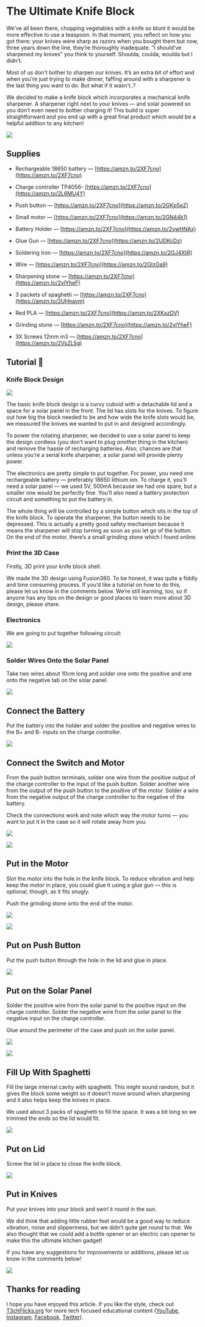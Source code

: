 # The Ultimate Knife Block

We’ve all been there, chopping vegetables with a knife so blunt it would be more effective to use a teaspoon. In that moment, you reflect on how you got there: your knives were sharp as razors when you bought them but now, three years down the line, they’re thoroughly inadequate. “I should’ve sharpened my knives” you think to yourself. Shoulda, coulda, woulda but I didn’t.

Most of us don’t bother to sharpen our knives. It’s an extra bit of effort and when you’re just trying to make dinner, faffing around with a sharpener is the last thing you want to do. But what if it wasn’t..?

We decided to make a knife block which incorporates a mechanical knife sharpener. A sharpener right next to your knives — and solar powered so you don’t even need to bother charging it! This build is super straightforward and you end up with a great final product which would be a helpful addition to any kitchen!

![](https://cdn-images-1.medium.com/max/2000/1*v4ITmKlkxhz_3udX3dChHg.png)

## Supplies

* Rechargeable 18650 battery — [https://amzn.to/2XF7cno](https://amzn.to/2XF7cno)

* Charge controller TP4056- [https://amzn.to/2XF7cno](https://amzn.to/2L6MU4Y)

* Push button — [https://amzn.to/2XF7cno](https://amzn.to/2GKp5eZ)

* Small motor — [https://amzn.to/2XF7cno](https://amzn.to/2GN44k1)

* Battery Holder — [https://amzn.to/2XF7cno](https://amzn.to/2vwHNAx)

* Glue Gun — [https://amzn.to/2XF7cno](https://amzn.to/2UDKcDz)

* Soldering Iron — [https://amzn.to/2XF7cno](https://amzn.to/2GJ4XtR)

* Wire — [https://amzn.to/2XF7cno](https://amzn.to/2GIzGa9)

* Sharpening stone — [https://amzn.to/2XF7cno](https://amzn.to/2vlYheF)

* 3 packets of spaghetti — [https://amzn.to/2XF7cno](https://amzn.to/2UHnavm)

* Red PLA — [https://amzn.to/2XF7cno](https://amzn.to/2XKszDV)

* Grinding stone — [https://amzn.to/2XF7cno](https://amzn.to/2vlYheF)

* 3X Screws 12mm m3 — [https://amzn.to/2XF7cno](https://amzn.to/2VsZL5g)

## Tutorial 🤖



### Knife Block Design

![](https://cdn-images-1.medium.com/max/2146/1*iUkpLT6kQng8V_bvMCo8Kg.png)

The basic knife block design is a curvy cuboid with a detachable lid and a space for a solar panel in the front. The lid has slots for the knives. To figure out how big the block needed to be and how wide the knife slots would be, we measured the knives we wanted to put in and designed accordingly.

To power the rotating sharpener, we decided to use a solar panel to keep the design cordless (you don’t want to plug *another* thing in the kitchen) and remove the hassle of recharging batteries. Also, chances are that unless you’re a serial knife sharpener, a solar panel will provide plenty power.

The electronics are pretty simple to put together. For power, you need one rechargeable battery — preferably 18650 lithium ion. To charge it, you’ll need a solar panel — we used 5V, 500mA because we had one spare, but a smaller one would be perfectly fine. You’ll also need a battery protection circuit and something to put the battery in.

The whole thing will be controlled by a simple button which sits in the top of the knife block. To operate the sharpener, the button needs to be depressed. This is actually a pretty good safety mechanism because it means the sharpener will stop turning as soon as you let go of the button. On the end of the motor, there’s a small grinding stone which I found online.

### Print the 3D Case

Firstly, 3D print your knife block shell.

We made the 3D design using Fusion360. To be honest, it was quite a fiddly and time consuming process. If you’d like a tutorial on how to do this, please let us know in the comments below. We’re still learning, too, so if anyone has any tips on the design or good places to learn more about 3D design, please share.

### Electronics

We are going to put together following circuit:

![](https://cdn-images-1.medium.com/max/2338/1*PDaujNCcy0wKQ05Pi5G7ZA.png)

### Solder Wires Onto the Solar Panel

Take two wires about 10cm long and solder one onto the positive and one onto the negative tab on the solar panel.

![](https://cdn-images-1.medium.com/max/2144/1*v5D8XdEtbCl_9vw1QpvJnw.png)

## Connect the Battery

Put the battery into the holder and solder the positive and negative wires to the B+ and B- inputs on the charge controller.

![](https://cdn-images-1.medium.com/max/2000/1*J5FcBLTZMxUt62TjQ5m9dQ.png)

## Connect the Switch and Motor

From the push button terminals, solder one wire from the positive output of the charge controller to the input of the push button. Solder another wire from the output of the push button to the positive of the motor. Solder a wire from the negative output of the charge controller to the negative of the battery.

Check the connections work and note which way the motor turns — you want to put it in the case so it will rotate away from you.

![](https://cdn-images-1.medium.com/max/2000/1*-oZbpU8d0jVxaE9VsxeP5Q.png)

![](https://cdn-images-1.medium.com/max/2144/1*qKAPr50UP1R_TbMhsAjTZg.png)

## Put in the Motor

Slot the motor into the hole in the knife block. To reduce vibration and help keep the motor in place, you could glue it using a glue gun — this is optional, though, as it fits snugly.

Push the grinding stone onto the end of the motor.

![](https://cdn-images-1.medium.com/max/2168/1*hLgae61OS7q_1MSZarCrbA.png)

![](https://cdn-images-1.medium.com/max/2150/1*vbggr8Tlf1EjmVYGMV1z9w.png)

## Put on Push Button

Put the push button through the hole in the lid and glue in place.

![](https://cdn-images-1.medium.com/max/2114/1*nqT90IR4rF0zLL2MykEz0g.png)

## Put on the Solar Panel

Solder the positive wire from the solar panel to the positive input on the charge controller. Solder the negative wire from the solar panel to the negative input on the charge controller.

Glue around the perimeter of the case and push on the solar panel.

![](https://cdn-images-1.medium.com/max/2084/1*J3a60hdIQPgy-IadGzFpuQ.png)

![](https://cdn-images-1.medium.com/max/2128/1*RIgL4a6sBKm5sng0GnwNDw.png)

## Fill Up With Spaghetti

Fill the large internal cavity with spaghetti. This might sound random, but it gives the block some weight so it doesn’t move around when sharpening and it also helps keep the knives in place.

We used about 3 packs of spaghetti to fill the space. It was a bit long so we trimmed the ends so the lid would fit.

![](https://cdn-images-1.medium.com/max/2166/1*cMpFwdorFv6tm9FL1HS1sw.png)

## Put on Lid

Screw the lid in place to close the knife block.

![](https://cdn-images-1.medium.com/max/2000/1*jqaOpfrAAaO36alXhyHscA.png)

## Put in Knives

Put your knives into your block and swirl it round in the sun.

We did think that adding little rubber feet would be a good way to reduce vibration, noise and slipperiness, but we didn’t quite get round to that. We also thought that we could add a bottle opener or an electric can opener to make this the ultimate kitchen gadget!

If you have any suggestions for improvements or additions, please let us know in the comments below!

![](https://cdn-images-1.medium.com/max/2140/1*Krv2qVSGo7C49A1YELRYag.png)

## Thanks for reading

I hope you have enjoyed this article. If you like the style, check out [T3chFlicks.org](https://t3chflicks.org/) for more tech focused educational content ([YouTube](https://www.youtube.com/channel/UC0eSD-tdiJMI5GQTkMmZ-6w), [Instagram](https://www.instagram.com/t3chflicks/), [Facebook](https://www.facebook.com/t3chflicks), [Twitter](https://twitter.com/t3chflicks)).